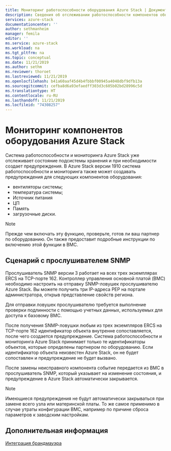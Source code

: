 ```yaml
---
title: Мониторинг работоспособности оборудования Azure Stack | Документация Майкрософт
description: Сведения об отслеживании работоспособности компонентов оборудования Azure Stack.
services: azure-stack
documentationcenter: ''
author: sethmanheim
manager: femila
editor: ''
ms.service: azure-stack
ms.workload: na
ms.tgt_pltfrm: na
ms.topic: conceptual
ms.date: 11/21/2019
ms.author: sethm
ms.reviewer: thoroet
ms.lastreviewed: 11/21/2019
ms.openlocfilehash: b41a60aaf45d4b4fbbbf00945a4048dbf9dfb13a
ms.sourcegitcommit: cefba8d6a93efaedff303d3c605b02bd28996c5d
ms.translationtype: HT
ms.contentlocale: ru-RU
ms.lasthandoff: 11/21/2019
ms.locfileid: "74308257"
---
```

# <a name="monitor-azure-stack-hardware-components"></a>Мониторинг компонентов оборудования Azure Stack

Система работоспособности и мониторинга Azure Stack уже отслеживает состояние подсистемы хранения и при необходимости создает предупреждения. В Azure Stack версии 1910 система работоспособности и мониторинга также может создавать предупреждения для следующих компонентов оборудования:

- вентиляторы системы;
- температура системы;
- Источник питания
- ЦП
- Память
- загрузочные диски.

> [!NOTE]
> Прежде чем включать эту функцию, проверьте, готов ли ваш партнер по оборудованию. Он также предоставит подробные инструкции по включению этой функции в BMC.

## <a name="snmp-listener-scenario"></a>Сценарий с прослушивателем SNMP

Прослушиватель SNMP версии 3 работает на всех трех экземплярах ERCS на TCP-порте 162. Контроллер управления основной платой (BMC) необходимо настроить на отправку SNMP-ловушек прослушивателю Azure Stack. Вы можете получить три IP-адреса PEP на портале администратора, открыв представление свойств региона.

Для отправки ловушек прослушивателю требуется выполнение проверки подлинности с помощью учетных данных, используемых для доступа к базовому BMC.

После получения SNMP-ловушки любым из трех экземпляров ERCS на TCP-порте 162 идентификатор объекта внутренне сопоставляется, после чего создается предупреждение. Система работоспособности и мониторинга Azure Stack принимает только те идентификаторы объектов, которые определены партнером по оборудованию. Если идентификатор объекта неизвестен Azure Stack, он не будет сопоставлен и предупреждение не будет вызвано.

После замены неисправного компонента событие передается из BMC в прослушиватель SNMP, который указывает на изменение состояния, и предупреждение в Azure Stack автоматически закрывается.

> [!NOTE]
> Имеющиеся предупреждения не будут автоматически закрываться при замене всего узла или материнской платы. То же самое применимо в случае утраты конфигурации BMC, например по причине сброса параметров к заводским настройкам.

## <a name="next-steps"></a>Дополнительная информация

[Интеграция брандмауэра](azure-stack-firewall.md)
